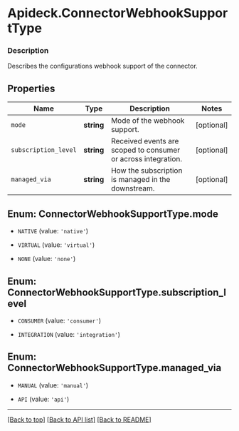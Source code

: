 # Apideck.ConnectorWebhookSupportType

### Description

Describes the configurations webhook support of the connector.

## Properties
Name | Type | Description | Notes
------------ | ------------- | ------------- | -------------
`mode` | **string** | Mode of the webhook support. | [optional] 
`subscription_level` | **string** | Received events are scoped to consumer or across integration. | [optional] 
`managed_via` | **string** | How the subscription is managed in the downstream. | [optional] 





<a name="MODE"></a>
## Enum: ConnectorWebhookSupportType.mode


* `NATIVE` (value: `'native'`)

* `VIRTUAL` (value: `'virtual'`)

* `NONE` (value: `'none'`)




<a name="SUBSCRIPTION_LEVEL"></a>
## Enum: ConnectorWebhookSupportType.subscription_level


* `CONSUMER` (value: `'consumer'`)

* `INTEGRATION` (value: `'integration'`)




<a name="MANAGED_VIA"></a>
## Enum: ConnectorWebhookSupportType.managed_via


* `MANUAL` (value: `'manual'`)

* `API` (value: `'api'`)




---

[[Back to top]](#) [[Back to API list]](../../../../README.md#documentation-for-api-endpoints) [[Back to README]](../../../../README.md)


